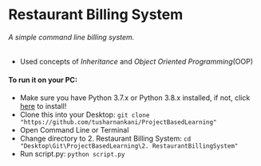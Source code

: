 # Restaurant Billing System
###### A simple command line billing system.
* Used concepts of *Inheritance* and *Object Oriented Programming*(OOP)

#### To run it on your PC:
* Make sure you have Python 3.7.x or Python 3.8.x installed, if not, click [here](https://www.python.org/downloads/) to install! 
* Clone this into your Desktop: `git clone "https://github.com/tusharnankani/ProjectBasedLearning"`
* Open Command Line or Terminal 
* Change directory to 2. Restaurant Billing System: `cd "Desktop\Git\ProjectBasedLearning\2. RestaurantBillingSystem"`
* Run script.py: `python script.py`

